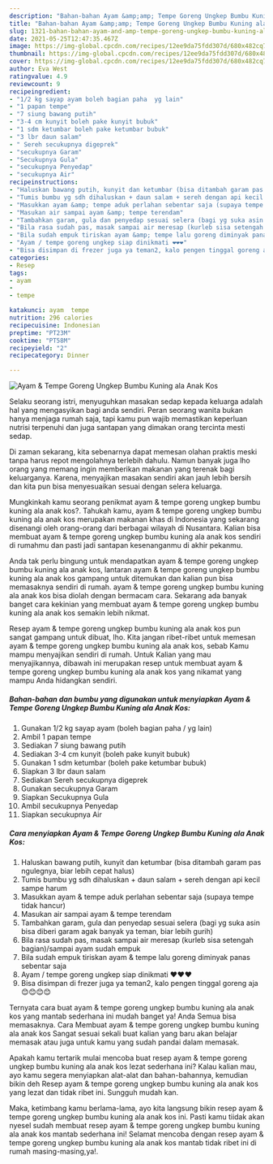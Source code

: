 ```yaml
---
description: "Bahan-bahan Ayam &amp;amp; Tempe Goreng Ungkep Bumbu Kuning ala Anak Kos yang sedap Untuk Jualan"
title: "Bahan-bahan Ayam &amp;amp; Tempe Goreng Ungkep Bumbu Kuning ala Anak Kos yang sedap Untuk Jualan"
slug: 1321-bahan-bahan-ayam-and-amp-tempe-goreng-ungkep-bumbu-kuning-ala-anak-kos-yang-sedap-untuk-jualan
date: 2021-05-25T12:47:35.467Z
image: https://img-global.cpcdn.com/recipes/12ee9da75fdd307d/680x482cq70/ayam-tempe-goreng-ungkep-bumbu-kuning-ala-anak-kos-foto-resep-utama.jpg
thumbnail: https://img-global.cpcdn.com/recipes/12ee9da75fdd307d/680x482cq70/ayam-tempe-goreng-ungkep-bumbu-kuning-ala-anak-kos-foto-resep-utama.jpg
cover: https://img-global.cpcdn.com/recipes/12ee9da75fdd307d/680x482cq70/ayam-tempe-goreng-ungkep-bumbu-kuning-ala-anak-kos-foto-resep-utama.jpg
author: Eva West
ratingvalue: 4.9
reviewcount: 9
recipeingredient:
- "1/2 kg sayap ayam boleh bagian paha  yg lain"
- "1 papan tempe"
- "7 siung bawang putih"
- "3-4 cm kunyit boleh pake kunyit bubuk"
- "1 sdm ketumbar boleh pake ketumbar bubuk"
- "3 lbr daun salam"
- " Sereh secukupnya digeprek"
- "secukupnya Garam"
- "Secukupnya Gula"
- "secukupnya Penyedap"
- "secukupnya Air"
recipeinstructions:
- "Haluskan bawang putih, kunyit dan ketumbar (bisa ditambah garam pas ngulegnya, biar lebih cepat halus)"
- "Tumis bumbu yg sdh dihaluskan + daun salam + sereh dengan api kecil sampe harum"
- "Masukkan ayam &amp; tempe aduk perlahan sebentar saja (supaya tempe tidak hancur)"
- "Masukan air sampai ayam &amp; tempe terendam"
- "Tambahkan garam, gula dan penyedap sesuai selera (bagi yg suka asin bisa diberi garam agak banyak ya teman, biar lebih gurih)"
- "Bila rasa sudah pas, masak sampai air meresap (kurleb sisa setengah bagian)/sampai ayam sudah empuk"
- "Bila sudah empuk tiriskan ayam &amp; tempe lalu goreng diminyak panas sebentar saja"
- "Ayam / tempe goreng ungkep siap dinikmati ❤❤❤"
- "Bisa disimpan di frezer juga ya teman2, kalo pengen tinggal goreng aja 😊😊😊😊"
categories:
- Resep
tags:
- ayam
- 
- tempe

katakunci: ayam  tempe 
nutrition: 296 calories
recipecuisine: Indonesian
preptime: "PT23M"
cooktime: "PT58M"
recipeyield: "2"
recipecategory: Dinner

---
```



![Ayam &amp; Tempe Goreng Ungkep Bumbu Kuning ala Anak Kos](https://img-global.cpcdn.com/recipes/12ee9da75fdd307d/680x482cq70/ayam-tempe-goreng-ungkep-bumbu-kuning-ala-anak-kos-foto-resep-utama.jpg)

Selaku seorang istri, menyuguhkan masakan sedap kepada keluarga adalah hal yang mengasyikan bagi anda sendiri. Peran seorang  wanita bukan hanya menjaga rumah saja, tapi kamu pun wajib memastikan keperluan nutrisi terpenuhi dan juga santapan yang dimakan orang tercinta mesti sedap.

Di zaman  sekarang, kita sebenarnya dapat memesan olahan praktis meski tanpa harus repot mengolahnya terlebih dahulu. Namun banyak juga lho orang yang memang ingin memberikan makanan yang terenak bagi keluarganya. Karena, menyajikan masakan sendiri akan jauh lebih bersih dan kita pun bisa menyesuaikan sesuai dengan selera keluarga. 



Mungkinkah kamu seorang penikmat ayam &amp; tempe goreng ungkep bumbu kuning ala anak kos?. Tahukah kamu, ayam &amp; tempe goreng ungkep bumbu kuning ala anak kos merupakan makanan khas di Indonesia yang sekarang disenangi oleh orang-orang dari berbagai wilayah di Nusantara. Kalian bisa membuat ayam &amp; tempe goreng ungkep bumbu kuning ala anak kos sendiri di rumahmu dan pasti jadi santapan kesenanganmu di akhir pekanmu.

Anda tak perlu bingung untuk mendapatkan ayam &amp; tempe goreng ungkep bumbu kuning ala anak kos, lantaran ayam &amp; tempe goreng ungkep bumbu kuning ala anak kos gampang untuk ditemukan dan kalian pun bisa memasaknya sendiri di rumah. ayam &amp; tempe goreng ungkep bumbu kuning ala anak kos bisa diolah dengan bermacam cara. Sekarang ada banyak banget cara kekinian yang membuat ayam &amp; tempe goreng ungkep bumbu kuning ala anak kos semakin lebih nikmat.

Resep ayam &amp; tempe goreng ungkep bumbu kuning ala anak kos pun sangat gampang untuk dibuat, lho. Kita jangan ribet-ribet untuk memesan ayam &amp; tempe goreng ungkep bumbu kuning ala anak kos, sebab Kamu mampu menyajikan sendiri di rumah. Untuk Kalian yang mau menyajikannya, dibawah ini merupakan resep untuk membuat ayam &amp; tempe goreng ungkep bumbu kuning ala anak kos yang nikamat yang mampu Anda hidangkan sendiri.

<!--inarticleads1-->

##### Bahan-bahan dan bumbu yang digunakan untuk menyiapkan Ayam &amp; Tempe Goreng Ungkep Bumbu Kuning ala Anak Kos:

1. Gunakan 1/2 kg sayap ayam (boleh bagian paha / yg lain)
1. Ambil 1 papan tempe
1. Sediakan 7 siung bawang putih
1. Sediakan 3-4 cm kunyit (boleh pake kunyit bubuk)
1. Gunakan 1 sdm ketumbar (boleh pake ketumbar bubuk)
1. Siapkan 3 lbr daun salam
1. Sediakan  Sereh secukupnya digeprek
1. Gunakan secukupnya Garam
1. Siapkan Secukupnya Gula
1. Ambil secukupnya Penyedap
1. Siapkan secukupnya Air




<!--inarticleads2-->

##### Cara menyiapkan Ayam &amp; Tempe Goreng Ungkep Bumbu Kuning ala Anak Kos:

1. Haluskan bawang putih, kunyit dan ketumbar (bisa ditambah garam pas ngulegnya, biar lebih cepat halus)
1. Tumis bumbu yg sdh dihaluskan + daun salam + sereh dengan api kecil sampe harum
1. Masukkan ayam &amp; tempe aduk perlahan sebentar saja (supaya tempe tidak hancur)
1. Masukan air sampai ayam &amp; tempe terendam
1. Tambahkan garam, gula dan penyedap sesuai selera (bagi yg suka asin bisa diberi garam agak banyak ya teman, biar lebih gurih)
1. Bila rasa sudah pas, masak sampai air meresap (kurleb sisa setengah bagian)/sampai ayam sudah empuk
1. Bila sudah empuk tiriskan ayam &amp; tempe lalu goreng diminyak panas sebentar saja
1. Ayam / tempe goreng ungkep siap dinikmati ❤❤❤
1. Bisa disimpan di frezer juga ya teman2, kalo pengen tinggal goreng aja 😊😊😊😊




Ternyata cara buat ayam &amp; tempe goreng ungkep bumbu kuning ala anak kos yang mantab sederhana ini mudah banget ya! Anda Semua bisa memasaknya. Cara Membuat ayam &amp; tempe goreng ungkep bumbu kuning ala anak kos Sangat sesuai sekali buat kalian yang baru akan belajar memasak atau juga untuk kamu yang sudah pandai dalam memasak.

Apakah kamu tertarik mulai mencoba buat resep ayam &amp; tempe goreng ungkep bumbu kuning ala anak kos lezat sederhana ini? Kalau kalian mau, ayo kamu segera menyiapkan alat-alat dan bahan-bahannya, kemudian bikin deh Resep ayam &amp; tempe goreng ungkep bumbu kuning ala anak kos yang lezat dan tidak ribet ini. Sungguh mudah kan. 

Maka, ketimbang kamu berlama-lama, ayo kita langsung bikin resep ayam &amp; tempe goreng ungkep bumbu kuning ala anak kos ini. Pasti kamu tiidak akan nyesel sudah membuat resep ayam &amp; tempe goreng ungkep bumbu kuning ala anak kos mantab sederhana ini! Selamat mencoba dengan resep ayam &amp; tempe goreng ungkep bumbu kuning ala anak kos mantab tidak ribet ini di rumah masing-masing,ya!.

